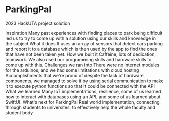 # ParkingPal
2023 HackUTA project solution

Inspiration
Many past experiences with finding places to park being difficult led us to try to come up with a solution using our skills and knowledge in the subject
What it does
It uses an array of sensors that detect cars parking and report it to a database which is then used by the app to find the ones that have not been taken yet.
How we built it
Caffeine, lots of dedication, teamwork. We also used our programming skills and hardware skills to come up with this.
Challenges we ran into
There were no internet modules for the arduinos, and we had some limitations with cloud hosting
Accomplishments that we're proud of
despite the lack of hardware components, we managed to solve it by using serial communication to make it to execute python functions so that it could be connected with the API
What we learned
Many IoT implementations, resilience, some of us learned how to interact with databases using an API, and some of us learned about SwiftUI.
What's next for ParkingPal
Real world implementation, connecting through students to universites, to effectively help the whole faculty and student body
